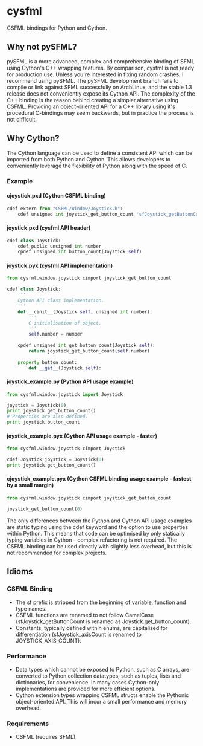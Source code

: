 # cysfml

CSFML bindings for Python and Cython.

## Why not pySFML?

pySFML is a more advanced, complex and comprehensive binding of SFML using Cython's C++ wrapping features. By comparison, cysfml is not ready for production use. Unless you're interested in fixing random crashes, I recommend using pySFML. The pySFML development branch fails to compile or link against SFML successfully on ArchLinux, and the stable 1.3 release does not conveniently expose its Cython API. The complexity of the C++ binding is the reason behind creating a simpler alternative using CSFML. Providing an object-oriented API for a C++ library using it's procedural C-bindings may seem backwards, but in practice the process is not difficult.

## Why Cython?

The Cython language can be used to define a consistent API which can be imported from both Python and Cython. This allows developers to conveniently leverage the flexibility of Python along with the speed of C.

### Example

#### cjoystick.pxd (Cython CSFML binding)

```python
cdef extern from "CSFML/Window/Joystick.h":
    cdef unsigned int joystick_get_button_count 'sfJoystick_getButtonCount' (unsigned int number)
```

#### joystick.pxd (cysfml API header)

```python
cdef class Joystick:
    cdef public unsigned int number
    cpdef unsigned int button_count(Joystick self)
```

#### joystick.pyx (cysfml API implementation)

```python
from cysfml.window.joystick cimport joystick_get_button_count

cdef class Joystick:
    '''
    Cython API class implementation.
    '''
    def __cinit__(Joystick self, unsigned int number):
        '''
        C initialisation of object.
        '''
        self.number = number
    
    cpdef unsigned int get_button_count(Joystick self):
        return joystick_get_button_count(self.number)
    
    property button_count:
        def __get__(Joystick self):
```      

#### joystick_example.py (Python API usage example)

```python
from cysfml.window.joystick import Joystick

joystick = Joystick(0)
print joystick.get_button_count()
# Properties are also defined.
print joystick.button_count
```

#### joystick_example.pyx (Cython API usage example - faster)

```python
from cysfml.window.joystick cimport Joystick

cdef Joystick joystick = Joystick(0)
print joystick.get_button_count()
```

#### cjoystick_example.pyx (Cython CSFML binding usage example - fastest by a small margin)

```python
from cysfml.window.joystick cimport joystick_get_button_count

joystick_get_button_count(0)
```

The only differences between the Python and Cython API usage examples are static typing using the cdef keyword and the option to use properties within Python. This means that code can be optimised by only statically typing variables in Cython - complex refactoring is not required. The CSFML binding can be used directly with slightly less overhead, but this is not recommended for complex projects.


## Idioms

### CSFML Binding

 - The sf prefix is stripped from the beginning of variable, function and type names.
 - CSFML functions are renamed to not follow CamelCase (sfJoystick_getButtonCount is renamed as Joystick.get_button_count).
 - Constants, typically defined within enums, are capitalised for differentiation (sfJoystick_axisCount is renamed to JOYSTICK_AXIS_COUNT).

### Performance

 - Data types which cannot be exposed to Python, such as C arrays, are converted to Python collection datatypes, such as tuples, lists and dictionaries, for convenience. In many cases Cython-only implementations are provided for more efficient options.
 - Cython extension types wrapping CSFML structs enable the Pythonic object-oriented API. This will incur a small performance and memory overhead.


### Requirements

 - CSFML (requires SFML)
 